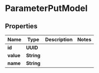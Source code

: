 

# ParameterPutModel


## Properties

| Name | Type | Description | Notes |
|------------ | ------------- | ------------- | -------------|
|**id** | **UUID** |  |  |
|**value** | **String** |  |  |
|**name** | **String** |  |  |



